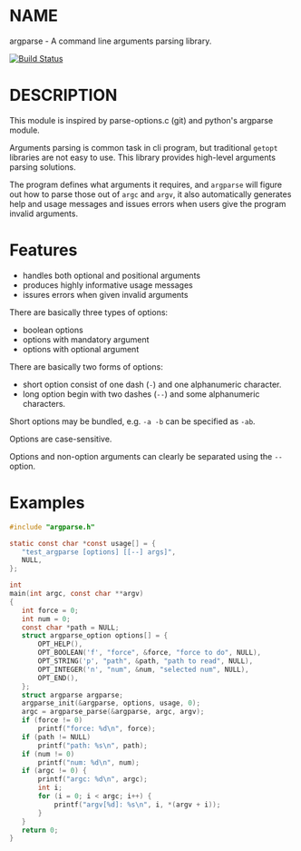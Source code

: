 NAME
====

argparse - A command line arguments parsing library.

[![Build Status](https://travis-ci.org/Cofyc/argparse.png)](https://travis-ci.org/Cofyc/argparse)

DESCRIPTION
===========

This module is inspired by parse-options.c (git) and python's argparse
module.

Arguments parsing is common task in cli program, but traditional `getopt`
libraries are not easy to use. This library provides high-level arguments
parsing solutions.

The program defines what arguments it requires, and `argparse` will figure
out how to parse those out of `argc` and `argv`, it also automatically
generates help and usage messages and issues errors when users give the
program invalid arguments.

Features
========

 - handles both optional and positional arguments
 - produces highly informative usage messages
 - issures errors when given invalid arguments

There are basically three types of options:

 - boolean options
 - options with mandatory argument
 - options with optional argument

There are basically two forms of options:

 - short option consist of one dash (`-`) and one alphanumeric character.
 - long option begin with two dashes (`--`) and some alphanumeric characters.

Short options may be bundled, e.g. `-a -b` can be specified as `-ab`.

Options are case-sensitive.

Options and non-option arguments can clearly be separated using the `--` option.

Examples
========

```c
#include "argparse.h"

static const char *const usage[] = {
   "test_argparse [options] [[--] args]",
   NULL,
};

int
main(int argc, const char **argv)
{
   int force = 0;
   int num = 0;
   const char *path = NULL;
   struct argparse_option options[] = {
       OPT_HELP(),
       OPT_BOOLEAN('f', "force", &force, "force to do", NULL),
       OPT_STRING('p', "path", &path, "path to read", NULL),
       OPT_INTEGER('n', "num", &num, "selected num", NULL),
       OPT_END(),
   };
   struct argparse argparse;
   argparse_init(&argparse, options, usage, 0);
   argc = argparse_parse(&argparse, argc, argv);
   if (force != 0)
       printf("force: %d\n", force);
   if (path != NULL)
       printf("path: %s\n", path);
   if (num != 0)
       printf("num: %d\n", num);
   if (argc != 0) {
       printf("argc: %d\n", argc);
       int i;
       for (i = 0; i < argc; i++) {
           printf("argv[%d]: %s\n", i, *(argv + i));
       }
   }
   return 0;
}
```

